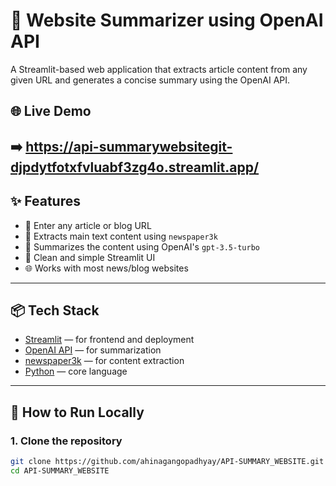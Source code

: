 # 📰 Website Summarizer using OpenAI API

A Streamlit-based web application that extracts article content from any given URL and generates a concise summary using the OpenAI API.

## 🌐 Live Demo

➡️ https://api-summarywebsitegit-djpdytfotxfvluabf3zg4o.streamlit.app/
---

## ✨ Features

- 🔗 Enter any article or blog URL
- 📄 Extracts main text content using `newspaper3k`
- 🤖 Summarizes the content using OpenAI's `gpt-3.5-turbo`
- 🧼 Clean and simple Streamlit UI
- 🌐 Works with most news/blog websites

---

## 📦 Tech Stack

- [Streamlit](https://streamlit.io/) — for frontend and deployment
- [OpenAI API](https://platform.openai.com/docs) — for summarization
- [newspaper3k](https://github.com/codelucas/newspaper) — for content extraction
- [Python](https://www.python.org/) — core language

---

## 🚀 How to Run Locally

### 1. Clone the repository

```bash
git clone https://github.com/ahinagangopadhyay/API-SUMMARY_WEBSITE.git
cd API-SUMMARY_WEBSITE
